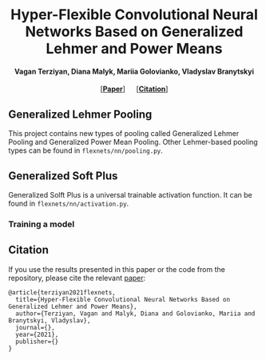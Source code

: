 <h1 align="center">Hyper-Flexible Convolutional Neural Networks Based on Generalized Lehmer and Power Means</h1>

<h4 align="center">Vagan Terziyan, Diana Malyk, Mariia Golovianko, Vladyslav Branytskyi</h4>


<p align="center"> [<b><a href="">Paper</a></b>] &emsp; [<b><a href="#citation">Citation</a></b>] </p>

## Generalized Lehmer Pooling
This project contains new types of pooling called Generalized Lehmer Pooling and Generalized Power Mean Pooling. Other Lehmer-based pooling types can be found in `flexnets/nn/pooling.py`.

## Generalized Soft Plus
Generalized Solft Plus is a universal trainable activation function. It can be found in `flexnets/nn/activation.py`.

### Training a model

## Citation

If you use the results presented in this paper or the code from the repository, please cite the relevant [paper]():
```
@article{terziyan2021flexnets,
  title={Hyper-Flexible Convolutional Neural Networks Based on Generalized Lehmer and Power Means},
  author={Terziyan, Vagan and Malyk, Diana and Golovianko, Mariia and Branytskyi, Vladyslav},
  journal={},
  year={2021},
  publisher={}
}
```